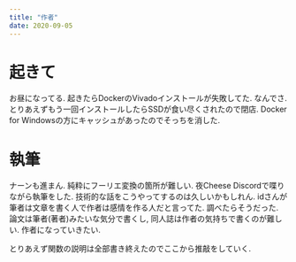 ```yaml
---
title: "作者"
date: 2020-09-05
---
```


# 起きて
お昼になってる. 起きたらDockerのVivadoインストールが失敗してた. なんでさ. とりあえずもう一回インストールしたらSSDが食い尽くされたので閉店. Docker for Windowsの方にキャッシュがあったのでそっちを消した.

# 執筆
ナーンも進まん. 純粋にフーリエ変換の箇所が難しい. 夜Cheese Discordで喋りながら執筆をした. 技術的な話をこうやってするのは久しいかもしれん. idさんが筆者は文章を書く人で作者は感情を作る人だと言ってた. 調べたらそうだった. 論文は筆者(著者)みたいな気分で書くし, 同人誌は作者の気持ちで書くのが難しい. 作者になっていきたい.

とりあえず関数の説明は全部書き終えたのでここから推敲をしていく.